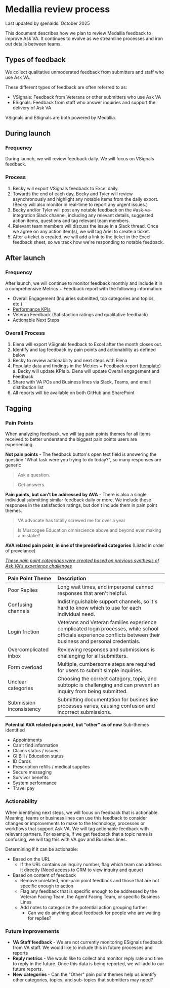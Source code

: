 # Medallia review process

Last updated by @enaids: October 2025

This document describes how we plan to review Medallia feedback to improve Ask VA. It continues to evolve as we streamline processes and iron out details between teams.

## Types of feedback

We collect qualitative unmoderated feedback from submitters and staff who use Ask VA.

These different types of feedback are often referred to as:

- VSignals: Feedback from Veterans or other submitters who use Ask VA
- ESignals: Feedback from staff who answer inquiries and support the delivery of Ask VA

VSignals and ESignals are both powered by Medallia.

## During launch

### Frequency

During launch, we will review feedback daily. We will focus on VSignals feedback.

### Process

1. Becky will export VSignals feedback to Excel daily.
2. Towards the  end of each day, Becky and Tyler will review asynchronously and highlight any notable items from the daily export. (Becky will also monitor in real-time to report any urgent issues.)
3. Becky and/or Tyler will post any notable feedback on the #ask-va-integration Slack channel, including any relevant details, suggested action items, questions and tag relevant team members.
4. Relevant team members will discuss the issue in a Slack thread. Once we agree on any action item(s), we will tag Ariel to create a ticket.
5. After a ticket is created, we will add a link to the ticket in the Excel feedback sheet, so we track how we're responding to notable feedback.

## After launch

### Frequency

After launch, we will continue to monitor feedback monthly and include it in a comprehensive Metrics + Feedback report with the following information:
- Overall Engagement (Inquiries submitted, top categories and topics, etc.) 
- [Performance KPIs](https://github.com/department-of-veterans-affairs/va.gov-team/blob/master/products/ask-va/product/KPIs.md#performance-kpis)
- Veteran Feedback (Satisfaction ratings and qualitative feedback)
- Actionable Next Steps

### Overall Process

1. Elena will export VSignals feedback to Excel after the month closes out. 
2. Identify and tag feedback by pain points and actionability as defined below
3. Becky to review actionability and next steps with Elena 
4. Populate data and findings in the Metrics + Feedback report ([template]([url](https://dvagov.sharepoint.com/:p:/r/sites/AskVA/Shared%20Documents/General/Data/Other%20analyses/Metrics%20+%20Feedback%20proposed%20template.pptx?d=w90ba3b257b364da7bfc2338776c98692&csf=1&web=1&e=VDonPZ))) 
    a. Becky will update KPIs
    b. Elena will update Overall engagement and Feedback
5. Share with VA POs and Business lines via Slack, Teams, and email distribution list
6. All reports will be available on both GitHub and SharePoint
 
## Tagging

### Pain Points 

When analyzing feedback, we will tag pain points themes for all items received to better understand the biggest pain points users are experiencing. 

**Not pain points** - The feedback button's open text field is answering the question "What task were you trying to do today?", so many responses are generic
> Ask a question.
  
> Get answers.
    
**Pain points, but can't be addressed by AVA** - There is also a single individual submitting similar feedback daily or more. We include these responses in the satisfaction ratings, but don't include them in pain point themes. 
> VA advocate has totally screwed me for over a year
  
> Is Muscogee Education omniscience above and beyond ever making a mistake?
    
**AVA related pain point, in one of the predefined categories** (Listed in order of prevelance)

_[These pain point categories were created based on previous synthesis of Ask VA's experience challenges
](https://app.mural.co/t/departmentofveteransaffairs9999/m/departmentofveteransaffairs9999/1734559665587/c07692f1c825558a1869a09ca311d6dda1964ebe)_


| Pain Point Theme | Description | 
| :--------------- | :--------- | 
| Poor Replies     | Long wait times, and impersonal canned responses that aren't helpful.   | 
| Confusing channels   | Indistinguishable support channels, so it's hard to know which to use for each individual need.   | 
| Login friction      | Veterans and Veteran families experience complicated login processes, while school officials experience conflicts between their business and personal credentials.      | 
| Overcomplicated inbox    | Reviewing responses and submissions is challenging for all submitters.      | 
| Form overload    | Multiple, cumbersome steps are required for users to submit simple inquiries.      | 
| Unclear categories    | Choosing the correct category, topic, and subtopic is challenging and can prevent an inquiry from being submitted.      |
| Submission inconsistency    | Submitting documentation for busines line processes varies, causing confusion and incorrect submissions.      | 
 
 **Potential AVA related pain point, but “other” as of now** Sub-themes identified
  - Appointments
  - Can't find information
  - Claims status / issues
  - GI Bill / Education status
  - ID Cards
  - Prescription refills / medical supplies
  - Secure messaging
  - Survivor benefits
  - System performance
  - Travel pay

### Actionability
When identifying next steps, we will focus on feedback that is actionable. Meaning, teams or business lines can use this feedback to consider changes or improvements to make to the technology, processes or workflows that support Ask VA.
We will tag actionable feedback with relevant partners. For example, if we get feedback that a topic name is confusing, we will tag this with VA.gov and Business lines.

Determining if it can be actionable:
- Based on the URL
  - If the URL contains an inquiry number, flag which team can address it directly (Need access to CRM to view inquiry and queue)
- Based on content of feedback
  - Remove unrelated, non-pain point feedback and those that are not specific enough to action
  - Flag any feedback that is specific enough to be addressed by the Veteran Facing Team, the Agent Facing Team, or specific Business Lines
  - Add notes to categorize the potential action grouping further
    - Can we do anything about feedback for people who are waiting for replies?

### Future improvements
- **VA Staff feedback** - We are not currently monitoring ESignals feedback from VA staff. We would like to include this in future processes and reports
- **Reply metrics** - We would like to collect and monitor reply rate and time to reply in the future. Once this data is being reported, we will add to our future reports.
- **New categories** - Can the "Other" pain point themes help us identify other categories, topics, and sub-topics that submitters may need? 
